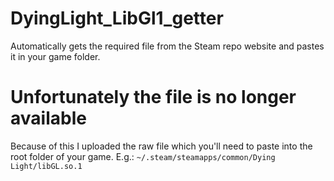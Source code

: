 # DyingLight_LibGl1_getter
Automatically gets the required file from the Steam repo website and pastes it in your game folder.


# Unfortunately the file is no longer available
Because of this I uploaded the raw file which you'll need to paste into the root folder of your game.
E.g.: `~/.steam/steamapps/common/Dying Light/libGL.so.1`
